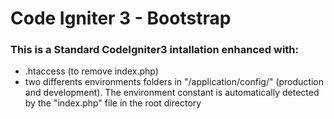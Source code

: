 # Code Igniter 3 - Bootstrap

### This is a Standard CodeIgniter3 intallation enhanced with:
* .htaccess (to remove index.php)
* two differents environments folders in "/application/config/" (production and development). The environment constant is automatically detected by the "index.php" file in the root directory